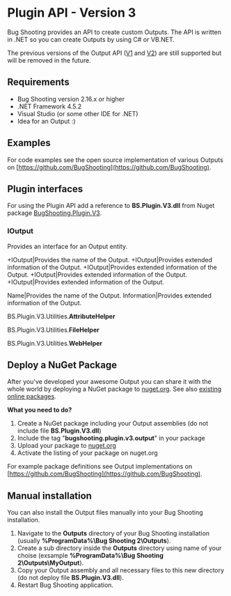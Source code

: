 # Plugin API - Version 3

Bug Shooting provides an API to create custom Outputs. The API is written in .NET so you can create Outputs by using C# or VB.NET.

The previous versions of the Output API ([V1](https://bugshooting.manuscript.com/f/page?W26) and [V2](https://bugshooting.manuscript.com/f/page?W34)) are still supported but will be removed in the future.

## Requirements

- Bug Shooting version 2.16.x or higher
- .NET Framework 4.5.2
- Visual Studio (or some other IDE for .NET)
- Idea for an Output :)

## Examples

For code examples see the open source implementation of various Outputs on [https://github.com/BugShooting](https://github.com/BugShooting).

## Plugin interfaces

For using the Plugin API add a reference to **BS.Plugin.V3.dll** from Nuget package [BugShooting.Plugin.V3](https://www.nuget.org/packages/BugShooting.Plugin.V3).

### IOutput

Provides an interface for an Output entity.

+IOutput|Provides the name of the Output.
  +IOutput|Provides extended information of the Output.
    +IOutput|Provides extended information of the Output.
    +IOutput|Provides extended information of the Output.
  +IOutput|Provides extended information of the Output.
    

Name|Provides the name of the Output.
Information|Provides extended information of the Output.


BS.Plugin.V3.Utilities.**AttributeHelper**

BS.Plugin.V3.Utilities.**FileHelper**

BS.Plugin.V3.Utilities.**WebHelper**


## Deploy a NuGet Package

After you've developed your awesome Output you can share it with the whole world by deploying a NuGet package to [nuget.org](https://www.nuget.org). See also [existing online packages](https://www.nuget.org/packages?q=Tags%3A%22bugshooting.plugin.v3.output%22).

**What you need to do?**
1. Create a NuGet package including your Output assemblies (do not include file **BS.Plugin.V3.dll**)
2. Include the tag "**bugshooting.plugin.v3.output**" in your package
3. Upload your package to [nuget.org](https://www.nuget.org)
4. Activate the listing of your package on nuget.org

For example package definitions see Output implementations on [https://github.com/BugShooting](https://github.com/BugShooting).

## Manual installation

You can also install the Output files manually into your Bug Shooting installation.

1. Navigate to the **Outputs** directory of your Bug Shooting installation (usually **%ProgramData%\Bug Shooting 2\Outputs**).
2. Create a sub directory inside the **Outputs** directory using name of your choise (exsample **%ProgramData%\Bug Shooting 2\Outputs\MyOutput**).
3. Copy your Output assembly and all necessary files to this new directory (do not deploy file **BS.Plugin.V3.dll**).
4. Restart Bug Shooting application.
